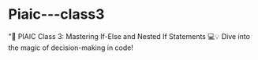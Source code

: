 # Piaic---class3
"🚀 PIAIC Class 3: Mastering If-Else and Nested If Statements 💻💡 Dive into the magic of decision-making in code!
